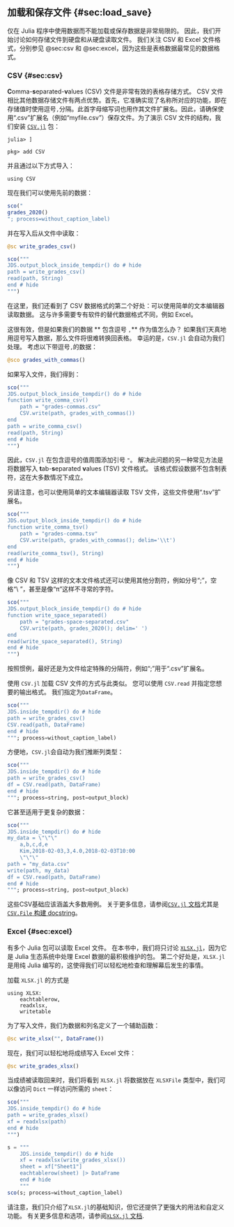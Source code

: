 ## 加载和保存文件 {#sec:load_save}

仅在 Julia 程序中使用数据而不能加载或保存数据是非常局限的。
因此，我们开始讨论如何存储文件到硬盘和从硬盘读取文件。
我们关注 CSV 和 Excel 文件格式，分别参见 @sec:csv 和 @sec:excel，因为这些是表格数据最常见的数据格式。

### CSV {#sec:csv}

**C**omma-**s**eparated-**v**alues (CSV) 文件是非常有效的表格存储方式。
CSV 文件相比其他数据存储文件有两点优势。首先，它准确实现了名称所对应的功能，即在存储值时使用逗号`,`分隔。此首字母缩写词也用作其文件扩展名。因此，请确保使用“.csv”扩展名（例如“myfile.csv”）保存文件。为了演示 CSV 文件的结构，我们安装 [`CSV.jl`](http://csv.juliadata.org/latest/) 包：

```
julia> ]

pkg> add CSV
```

并且通过以下方式导入：

```
using CSV
```

现在我们可以使用先前的数据：

```jl
sco("
grades_2020()
"; process=without_caption_label)
```

并在写入后从文件中读取：

```jl
@sc write_grades_csv()
```

```jl
sco("""
JDS.output_block_inside_tempdir() do # hide
path = write_grades_csv()
read(path, String)
end # hide
""")
```

在这里，我们还看到了 CSV 数据格式的第二个好处：可以使用简单的文本编辑器读取数据。
这与许多需要专有软件的替代数据格式不同，例如 Excel。

这很有效，但是如果我们的数据 ** 包含逗号 `,`** 作为值怎么办？
如果我们天真地用逗号写入数据，那么文件将很难转换回表格。
幸运的是，`CSV.jl` 会自动为我们处理。
考虑以下带逗号`,`的数据：

```jl
@sco grades_with_commas()
```

如果写入文件，我们得到：

```jl
sco("""
JDS.output_block_inside_tempdir() do # hide
function write_comma_csv()
    path = "grades-commas.csv"
    CSV.write(path, grades_with_commas())
end
path = write_comma_csv()
read(path, String)
end # hide
""")
```

因此，`CSV.jl` 在包含逗号的值周围添加引号 `"`。
解决此问题的另一种常见方法是将数据写入 **t**ab-**s**eparated **v**alues (TSV) 文件格式。
该格式假设数据不包含制表符，这在大多数情况下成立。

另请注意，也可以使用简单的文本编辑器读取 TSV 文件，这些文件使用“.tsv”扩展名。

```jl
sco("""
JDS.output_block_inside_tempdir() do # hide
function write_comma_tsv()
    path = "grades-comma.tsv"
    CSV.write(path, grades_with_commas(); delim='\\t')
end
read(write_comma_tsv(), String)
end # hide
""")
```
像 CSV 和 TSV 这样的文本文件格式还可以使用其他分割符，例如分号“;”，空格“\ ”，甚至是像“π”这样不寻常的字符。

```jl
sco("""
JDS.output_block_inside_tempdir() do # hide
function write_space_separated()
    path = "grades-space-separated.csv"
    CSV.write(path, grades_2020(); delim=' ')
end
read(write_space_separated(), String)
end # hide
""")
```

按照惯例，最好还是为文件给定特殊的分隔符，例如“;”用于“.csv”扩展名。

使用 `CSV.jl` 加载 CSV 文件的方式与此类似。
您可以使用 `CSV.read` 并指定您想要的输出格式。
我们指定为`DataFrame`。

```jl
sco("""
JDS.inside_tempdir() do # hide
path = write_grades_csv()
CSV.read(path, DataFrame)
end # hide
"""; process=without_caption_label)
```

方便地，`CSV.jl`会自动为我们推断列类型：

```jl
sco("""
JDS.inside_tempdir() do # hide
path = write_grades_csv()
df = CSV.read(path, DataFrame)
end # hide
"""; process=string, post=output_block)
```

它甚至适用于更复杂的数据：

```jl
sco("""
JDS.inside_tempdir() do # hide
my_data = \"\"\"
    a,b,c,d,e
    Kim,2018-02-03,3,4.0,2018-02-03T10:00
    \"\"\"
path = "my_data.csv"
write(path, my_data)
df = CSV.read(path, DataFrame)
end # hide
"""; process=string, post=output_block)
```

这些CSV基础应该涵盖大多数用例。
关于更多信息，请参阅[`CSV.jl` 文档](https://csv.juliadata.org/stable)尤其是[`CSV.File` 构建 docstring](https://csv.juliadata.org/stable/#CSV.File)。


### Excel {#sec:excel}

有多个 Julia 包可以读取 Excel 文件。
在本书中，我们将只讨论 [`XLSX.jl`](https://github.com/felipenoris/XLSX.jl)，因为它是 Julia 生态系统中处理 Excel 数据的最积极维护的包。
第二个好处是，`XLSX.jl` 是用纯 Julia 编写的，这使得我们可以轻松地检查和理解幕后发生的事情。

加载 `XLSX.jl` 的方式是

```
using XLSX:
    eachtablerow,
    readxlsx,
    writetable
```

为了写入文件，我们为数据和列名定义了一个辅助函数：

```jl
@sc write_xlsx("", DataFrame())
```

现在，我们可以轻松地将成绩写入 Excel 文件：

```jl
@sc write_grades_xlsx()
```

当成绩被读取回来时，我们将看到 `XLSX.jl` 将数据放在 `XLSXFile` 类型中，我们可以像访问 `Dict` 一样访问所需的 `sheet`：

```jl
sco("""
JDS.inside_tempdir() do # hide
path = write_grades_xlsx()
xf = readxlsx(path)
end # hide
""")
```

```jl
s = """
    JDS.inside_tempdir() do # hide
    xf = readxlsx(write_grades_xlsx())
    sheet = xf["Sheet1"]
    eachtablerow(sheet) |> DataFrame
    end # hide
    """
sco(s; process=without_caption_label)
```

请注意，我们只介绍了`XLSX.jl`的基础知识，但它还提供了更强大的用法和自定义功能。
有关更多信息和选项，请参阅[`XLSX.jl` 文档](https://felipenoris.github.io/XLSX.jl/stable/).
